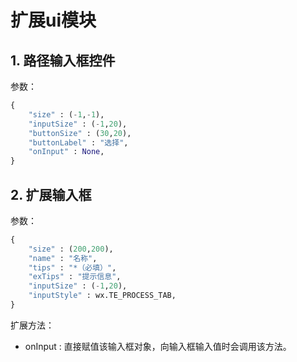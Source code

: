 # 扩展ui模块

## 1. 路径输入框控件
参数：  
```py
{
	"size" : (-1,-1),
	"inputSize" : (-1,20),
	"buttonSize" : (30,20),
	"buttonLabel" : "选择",
	"onInput" : None,
}
```

## 2. 扩展输入框
参数：  
```py
{
	"size" : (200,200),
	"name" : "名称",
	"tips" : "*（必填）",
	"exTips" : "提示信息",
	"inputSize" : (-1,20),
	"inputStyle" : wx.TE_PROCESS_TAB,
}
```

扩展方法：
  * onInput : 直接赋值该输入框对象，向输入框输入值时会调用该方法。